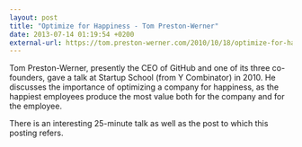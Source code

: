 ```yaml
---
layout: post
title: "Optimize for Happiness - Tom Preston-Werner"
date: 2013-07-14 01:19:54 +0200
external-url: https://tom.preston-werner.com/2010/10/18/optimize-for-happiness.html
---
```


Tom Preston-Werner, presently the CEO of GitHub and one of its three
co-founders, gave a talk at Startup School (from Y Combinator) in 2010. He
discusses the importance of optimizing a company for happiness, as the happiest
employees produce the most value both for the company and for the employee.

There is an interesting 25-minute talk as well as the post to which this posting
refers.
